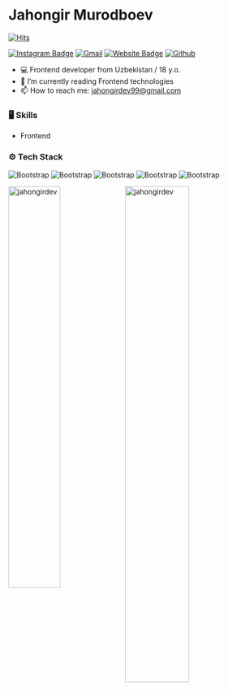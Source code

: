 
# Jahongir Murodboev

[![Hits](https://hits.seeyoufarm.com/api/count/incr/badge.svg?url=https%3A%2F%2Fgithub.com%2Fjahongirdev%2Fjahongirdev&count_bg=%2379C83D&title_bg=%23555555&icon=&icon_color=%23E7E7E7&title=Profile+Views&edge_flat=false)](https://hits.seeyoufarm.com)


[![Instagram Badge](https://img.shields.io/badge/-Instagram-purple?logo=instagram&logoColor=white&link=https://instagram.com/jakhongir.io/)](https://www.instagram.com/jakhongir.io)
[![Gmail](https://img.shields.io/badge/-Gmail-c14438?style=flat&logo=Gmail&logoColor=white)](mailto:jahongirdev99@gmail.com)
[![Website Badge](https://img.shields.io/badge/-Website-c14438?style=flat&logo=Google-Chrome&logoColor=white&link=jahongirdev.netlify.app)](jahongirdev.netlify.app)
[![Github](https://img.shields.io/github/followers/jahongirdev?label=Follow&style=social)](https://github.com/jahongirdev)

- 💻 Frontend developer from Uzbekistan / 18 y.o.
- 🤔 I’m currently reading Frontend technologies
- 📫 How to reach me: jahongirdev99@gmail.com


### 🖥 Skills

- Frontend
### ⚙️ Tech Stack

![Bootstrap](https://img.shields.io/badge/-HTML5-05122A?style=flat&logo=HTML5&color=353535) ![Bootstrap](https://img.shields.io/badge/-CSS3-05122A?style=flat&logo=CSS3&color=353535) ![Bootstrap](https://img.shields.io/badge/-Bootstrap-05122A?style=flat&logo=Bootstrap&color=353535) ![Bootstrap](https://img.shields.io/badge/-Javascript-05122A?style=flat&logo=Javascript&color=353535) ![Bootstrap](https://img.shields.io/badge/-Visual%20Studio%20Code-05122A?style=flat&logo=Visual-Studio-Code&color=353535)

<div>
  <img width="45%" align="left" src="https://github-readme-stats.vercel.app/api/top-langs?username=jahongirdev&show_icons=true&locale=en&layout=compact" alt="jahongirdev" />
  <img width="50%"  src="https://github-readme-streak-stats.herokuapp.com/?user=jahongirdev&" alt="jahongirdev" />
</div>
